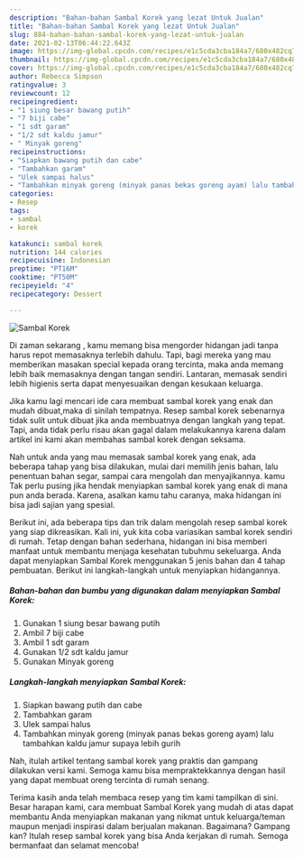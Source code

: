 ```yaml
---
description: "Bahan-bahan Sambal Korek yang lezat Untuk Jualan"
title: "Bahan-bahan Sambal Korek yang lezat Untuk Jualan"
slug: 884-bahan-bahan-sambal-korek-yang-lezat-untuk-jualan
date: 2021-02-13T06:44:22.643Z
image: https://img-global.cpcdn.com/recipes/e1c5cda3cba184a7/680x482cq70/sambal-korek-foto-resep-utama.jpg
thumbnail: https://img-global.cpcdn.com/recipes/e1c5cda3cba184a7/680x482cq70/sambal-korek-foto-resep-utama.jpg
cover: https://img-global.cpcdn.com/recipes/e1c5cda3cba184a7/680x482cq70/sambal-korek-foto-resep-utama.jpg
author: Rebecca Simpson
ratingvalue: 3
reviewcount: 12
recipeingredient:
- "1 siung besar bawang putih"
- "7 biji cabe"
- "1 sdt garam"
- "1/2 sdt kaldu jamur"
- " Minyak goreng"
recipeinstructions:
- "Siapkan bawang putih dan cabe"
- "Tambahkan garam"
- "Ulek sampai halus"
- "Tambahkan minyak goreng (minyak panas bekas goreng ayam) lalu tambahkan kaldu jamur supaya lebih gurih"
categories:
- Resep
tags:
- sambal
- korek

katakunci: sambal korek 
nutrition: 144 calories
recipecuisine: Indonesian
preptime: "PT16M"
cooktime: "PT50M"
recipeyield: "4"
recipecategory: Dessert

---
```



![Sambal Korek](https://img-global.cpcdn.com/recipes/e1c5cda3cba184a7/680x482cq70/sambal-korek-foto-resep-utama.jpg)

Di zaman  sekarang , kamu memang bisa mengorder hidangan jadi tanpa harus repot memasaknya terlebih dahulu. Tapi, bagi mereka yang mau memberikan masakan special kepada orang tercinta, maka anda memang lebih baik memasaknya dengan tangan sendiri. Lantaran, memasak sendiri lebih higienis serta dapat menyesuaikan dengan kesukaan keluarga.

Jika kamu lagi mencari ide cara membuat sambal korek yang enak dan mudah dibuat,maka di sinilah tempatnya. Resep sambal korek  sebenarnya tidak sulit untuk dibuat jika anda membuatnya dengan langkah yang tepat. Tapi, anda tidak perlu risau akan gagal dalam melakukannya 
karena dalam artikel ini kami akan membahas sambal korek dengan seksama.  



Nah untuk anda yang mau memasak sambal korek yang enak, ada beberapa tahap yang bisa dilakukan, mulai dari memilih jenis bahan, lalu penentuan bahan segar, sampai cara mengolah dan menyajikannya. kamu Tak perlu pusing jika hendak menyiapkan sambal korek yang enak di mana pun anda berada. Karena, asalkan kamu  tahu caranya, maka hidangan ini bisa jadi sajian yang spesial.

Berikut ini, ada beberapa tips dan trik dalam mengolah resep sambal korek yang siap dikreasikan. Kali ini, yuk kita coba variasikan sambal korek sendiri di rumah. Tetap dengan bahan sederhana, hidangan ini bisa memberi manfaat untuk membantu menjaga kesehatan tubuhmu sekeluarga. Anda dapat menyiapkan Sambal Korek menggunakan 5 jenis bahan dan 4 tahap pembuatan. Berikut ini langkah-langkah untuk menyiapkan hidangannya.

<!--inarticleads1-->

##### Bahan-bahan dan bumbu yang digunakan dalam menyiapkan Sambal Korek:

1. Gunakan 1 siung besar bawang putih
1. Ambil 7 biji cabe
1. Ambil 1 sdt garam
1. Gunakan 1/2 sdt kaldu jamur
1. Gunakan  Minyak goreng




<!--inarticleads2-->

##### Langkah-langkah menyiapkan Sambal Korek:

1. Siapkan bawang putih dan cabe
1. Tambahkan garam
1. Ulek sampai halus
1. Tambahkan minyak goreng (minyak panas bekas goreng ayam) lalu tambahkan kaldu jamur supaya lebih gurih




Nah, itulah artikel tentang  sambal korek  yang praktis dan gampang dilakukan versi kami. Semoga kamu bisa mempraktekkannya dengan hasil yang dapat membuat oreng tercinta di rumah senang. 

Terima kasih anda telah membaca resep yang tim kami tampilkan di sini. Besar harapan kami, cara membuat  Sambal Korek yang mudah di atas dapat membantu Anda menyiapkan makanan yang nikmat untuk keluarga/teman maupun menjadi inspirasi dalam berjualan makanan. Bagaimana? Gampang kan? Itulah resep sambal korek yang bisa Anda kerjakan di rumah. Semoga bermanfaat dan selamat mencoba!

